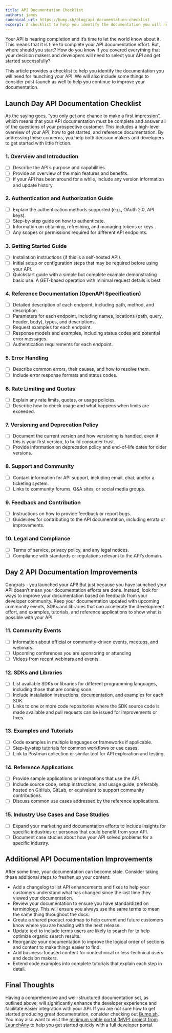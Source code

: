 ```yaml
---
title: API Documentation Checklist
authors: james
canonical_url: https://bump.sh/blog/api-documentation-checklist
excerpt: A checklist to help you identify the documentation you will need for launching your API.
---
```


Your API is nearing completion and it’s time to let the world know about it. This means that it is time to complete your API documentation effort. But, where should you start? How do you know if you covered everything that your decision makers and developers will need to select your API and get started successfully?

This article provides a checklist to help you identify the documentation you will need for launching your API. We will also include some things to consider post-launch as well to help you continue to improve your documentation. 

## Launch Day API Documentation Checklist

As the saying goes, “you only get one chance to make a first impression”, which means that your API documentation must be complete and answer all of the questions of your prospective customer. This includes a high-level overview of your API, how to get started, and reference documentation. By addressing these concerns, you help both decision makers and developers to get started with little friction. 

### 1. **Overview and Introduction**
   - [ ] Describe the API’s purpose and capabilities.
   - [ ] Provide an overview of the main features and benefits.
   - [ ] If your API has been around for a while, include any version information and update history.

### 2. **Authentication and Authorization Guide**
   - [ ] Explain the authentication methods supported (e.g., OAuth 2.0, API keys).
   - [ ] Step-by-step guide on how to authenticate.
   - [ ] Information on obtaining, refreshing, and managing tokens or keys.
   - [ ] Any scopes or permissions required for different API endpoints.

### 3. **Getting Started Guide**
   - [ ] Installation instructions (if this is a self-hosted API).
   - [ ] Initial setup or configuration steps that may be required before using your API.
   - [ ] Quickstart guide with a simple but complete example demonstrating basic use. A GET-based operation with minimal request details is best. 

### 4. **Reference Documentation (OpenAPI Specification)**
   - [ ] Detailed description of each endpoint, including path, method, and description.
   - [ ] Parameters for each endpoint, including names, locations (path, query, header, body), types, and descriptions.
   - [ ] Request examples for each endpoint.
   - [ ] Response models and examples, including status codes and potential error messages.
   - [ ] Authentication requirements for each endpoint.
   
### 5. **Error Handling**
   - [ ] Describe common errors, their causes, and how to resolve them.
   - [ ] Include error response formats and status codes.

### 6. **Rate Limiting and Quotas**
   - [ ] Explain any rate limits, quotas, or usage policies.
   - [ ] Describe how to check usage and what happens when limits are exceeded.

### 7. **Versioning and Deprecation Policy**
   - [ ] Document the current version and how versioning is handled, even if this is your first version, to build consumer trust.
   - [ ] Provide information on deprecation policy and end-of-life dates for older versions.

### 8. **Support and Community**
   - [ ] Contact information for API support, including email, chat, and/or a ticketing system.
   - [ ] Links to community forums, Q&A sites, or social media groups.

### 9. **Feedback and Contribution**
   - [ ] Instructions on how to provide feedback or report bugs.
   - [ ] Guidelines for contributing to the API documentation, including errata or improvements.

### 10. **Legal and Compliance**
   - [ ] Terms of service, privacy policy, and any legal notices.
   - [ ] Compliance with standards or regulations relevant to the API’s domain.

## Day 2 API Documentation Improvements

Congrats - you launched your API! But just because you have launched your API doesn’t mean your documentation efforts are done. Instead, look for ways to improve your documentation based on feedback from your developer community. Keep your documentation updated with upcoming community events, SDKs and libraries that can accelerate the development effort, and examples, tutorials, and reference applications to show what is possible with your API. 

### 11. **Community Events**
   - [ ] Information about official or community-driven events, meetups, and webinars.
   - [ ] Upcoming conferences you are sponsoring or attending
   - [ ] Videos from recent webinars and events. 

### 12. **SDKs and Libraries**
   - [ ] List available SDKs or libraries for different programming languages, including those that are coming soon.
   - [ ] Include installation instructions, documentation, and examples for each SDK.
   - [ ] Links to one or more code repositories where the SDK source code is made available and pull requests can be issued for improvements or fixes.

### 13. **Examples and Tutorials**
   - [ ] Code examples in multiple languages or frameworks if applicable.
   - [ ] Step-by-step tutorials for common workflows or use cases.
   - [ ] Link to Postman collection or similar tool for API exploration and testing.

### 14. **Reference Applications**
   - [ ] Provide sample applications or integrations that use the API.
   - [ ] Include source code, setup instructions, and usage guide, preferably hosted on GitHub, GitLab, or equivalent to support community contributions.
   - [ ] Discuss common use cases addressed by the reference applications.

### 15. **Industry Use Cases and Case Studies**
   - [ ] Expand your marketing and documentation efforts to include insights for specific industries or personas that could benefit from your API.
   - [ ] Document case studies about how your API solved problems for a specific industry.

## Additional API Documentation Improvements

After some time, your documentation can become stale. Consider taking these additional steps to freshen up your content:

* Add a changelog to list API enhancements and fixes to help your customers understand what has changed since the last time they viewed your documentation. 
* Review your documentation to ensure you have standardized on terminology. This will ensure you always use the same terms to mean the same thing throughout the docs. 
* Create a shared product roadmap to help current and future customers know where you are heading with the next release.
* Update text to include terms users are likely to search for to help optimize organic search results.
* Reorganize your documentation to improve the logical order of sections and content to make things easier to find.
* Add business-focused content for nontechnical or less-technical users and decision makers. 
* Extend code examples into complete tutorials that explain each step in detail. 

## Final Thoughts

Having a comprehensive and well-structured documentation set, as outlined above, will significantly enhance the developer experience and facilitate easier integration with your API. If you are not sure how to get started producing great documentation, consider checking out [Bump.sh](https://bump.sh). You may also want to visit the [minimum viable portal (MVP) project from LaunchAny](https://github.com/launchany/mvp-template) to help you get started quickly with a full developer portal.
